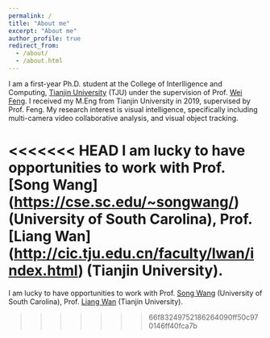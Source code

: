 ```yaml
---
permalink: /
title: "About me"
excerpt: "About me"
author_profile: true
redirect_from: 
  - /about/
  - /about.html
---
```


I am a first-year Ph.D. student at the College of Interlligence and Computing, [Tianjin University](http://www.tju.edu.cn/) (TJU) under the supervision of Prof. [Wei Feng](http://cic.tju.edu.cn/faculty/fengwei/index.html). I received my M.Eng from Tianjin University in 2019, supervised by Prof. Feng.
My research interest is visual intelligence, specifically including multi-camera video collaborative analysis, and visual object tracking.

<<<<<<< HEAD
I am lucky to have opportunities to work with Prof. [Song Wang] (https://cse.sc.edu/~songwang/) (University of South Carolina), Prof. [Liang Wan] (http://cic.tju.edu.cn/faculty/lwan/index.html) (Tianjin University). 
=======
I am lucky to have opportunities to work with Prof. [Song Wang](https://cse.sc.edu/~songwang/) (University of South Carolina), Prof. [Liang Wan](http://cic.tju.edu.cn/faculty/lwan/index.html) (Tianjin University). 
>>>>>>> 66f83249752186264090ff50c970146ff40fca7b
